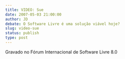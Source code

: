 ```yaml
---
title: VIDEO: Sue
date: 2007-05-03 21:00:00
author: JD
debate: O Software Livre é uma solução viável hoje?
slug: video-sue
status: publish 
type: post
---
```


  
Gravado no Fórum Internacional de Software Livre 8.0
